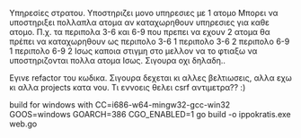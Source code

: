 Υπηρεσίες στρατου.
Υποστηριζει μονο υπηρεσιες με 1 ατομο
Μπορει να υποστηριξει πολλαπλα ατομα αν καταχωρηθουν υπηρεσιες για καθε ατομο.
Π.χ. τα περιπολα 3-6 και 6-9 που πρεπει να εχουν 2 ατομα
θα πρέπει να καταχωρηθουν ως
περιπολο 3-6 1
περιπολο 3-6 2
περιπολο 6-9 1
περιπολο 6-9 2
Ισως καποια στιγμη στο μελλον να το φτιαξω να υποστηριζονται πολλα ατομα
Ισως. Σιγουρα οχι δηλαδη..

Εγινε refactor του κωδικα. Σιγουρα δεχεται κι αλλες βελτιωσεις, αλλα εχω κι αλλα projects κατα νου.
Τι εννοεις θελει csrf αντιμετρα?? :)

build for windows with
CC=i686-w64-mingw32-gcc-win32 GOOS=windows GOARCH=386 CGO_ENABLED=1 go build -o ippokratis.exe web.go
